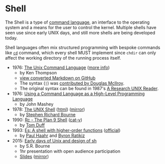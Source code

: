 # Shell

The Shell is a type of [command language](https://en.wikipedia.org/wiki/Command_language), an interface to the operating system and a means for the user to control the kernel. Multiple shells have seen use since early UNIX days, and still more shells are being developed today.

Shell languages often mix structured programming with bespoke commands like [`cd`](https://en.wikipedia.org/wiki/Cd_(command)#Implementations) command, which every shell MUST implement since `chdir` can only affect the working directory of the running process itself.

* 1976: [The Unix Command Language](https://archive.org/download/the-unix-command-language/the-unix-command-language.pdf) ([more info](https://github.com/susam/tucl#combined-pdf))
  * by Ken Thompson
  * [view converted Markdown on GitHub](https://github.com/susam/tucl/blob/master/the-unix-command-language.md#the-unix-command-language)
  * The syntax (` | `) was [contributed by Douglas McIlroy](https://minnie.tuhs.org/pipermail/tuhs/2020-December/022535.html).
  * The original syntax can be found in 1987's [A Research UNIX Reader](https://archive.org/details/a_research_unix_reader/page/n27/mode/2up).
* 1976: [Using a Command Language as a High-Level Programming Language](http://citeseerx.ist.psu.edu/viewdoc/download?doi=10.1.1.85.7617&rep=rep1&type=pdf)
  * by John Mashey
* 1978: [The UNIX Shell](https://archive.org/details/bstj57-6-1971/mode/2up) ([html](https://becksteinlab.physics.asu.edu/pages/unix/shell.html)) ([mirror](https://www.tuhs.org/Archive/Documentation/Papers/BSTJ/bstj57-6-1971.pdf))
  * by [Stephen Richard Bourne](https://dl.acm.org/profile/81100584611)
* 1990: [Rc - The Plan 9 Shell](https://www.scs.stanford.edu/nyu/04fa/sched/readings/rc.pdf) ([cat-v](http://doc.cat-v.org/plan_9/4th_edition/papers/rc))
  * by [Tom Duff](http://www.tomduff.com/about.html)
* 1993: [Es: A shell with higher-order functions](https://www.scs.stanford.edu/nyu/04fa/sched/readings/es.pdf) ([official](https://wryun.github.io/es-shell/))
  * by [Paul Haahr](http://paulhaahr.com/) and [Byron Ratikiz](https://www.rakitzis.com/)
* 2015: [Early days of Unix and design of sh](https://www.youtube.com/watch?v=FI_bZhV7wpI)
  * by S.R. Bourne
  * 1hr presentation with open audience participation
  * [Slides](https://www.nycbug.org/event/10636/NYCBug.20151119.srb.pdf) ([mirror](http://technodocbox.com/C_and_CPP/73058128-Early-days-of-unix-and-design-of-sh-stephen-r-bourne-rally-ventures-and-acm-queue-eic-bsdcan-ottawa-june-12-2015.html))

